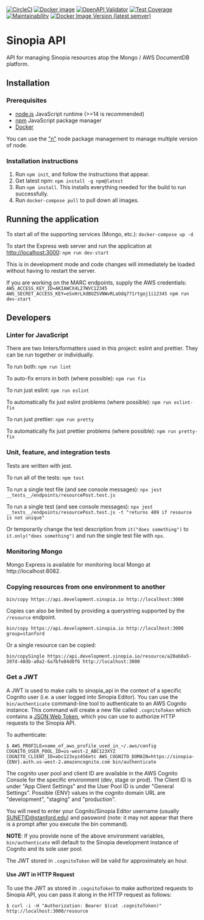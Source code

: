 [![CircleCI](https://circleci.com/gh/LD4P/sinopia_api.svg?style=svg)](https://circleci.com/gh/LD4P/sinopia_api)
[![Docker image](https://images.microbadger.com/badges/image/ld4p/sinopia_api.svg)](https://microbadger.com/images/ld4p/sinopia_api "Get your own image badge on microbadger.com")
[![OpenAPI Validator](http://validator.swagger.io/validator?url=https://raw.githubusercontent.com/LD4P/sinopia_api/main/openapi.yml)](http://validator.swagger.io/validator/debug?url=https://raw.githubusercontent.com/LD4P/sinopia_api/main/openapi.yml)
[![Test Coverage](https://api.codeclimate.com/v1/badges/8cfcf854f776a8c16e4a/test_coverage)](https://codeclimate.com/github/LD4P/sinopia_api/test_coverage)
[![Maintainability](https://api.codeclimate.com/v1/badges/8cfcf854f776a8c16e4a/maintainability)](https://codeclimate.com/github/LD4P/sinopia_api/maintainability)
[![Docker Image Version (latest semver)](https://img.shields.io/docker/v/ld4p/sinopia_api?sort=semver)](https://hub.docker.com/repository/docker/ld4p/sinopia_api/tags?page=1&ordering=last_updated)

# Sinopia API

API for managing Sinopia resources atop the Mongo / AWS DocumentDB platform.

## Installation

### Prerequisites

* [node.js](https://nodejs.org/en/download/) JavaScript runtime (>=14 is recommended)
* [npm](https://www.npmjs.com/) JavaScript package manager
* [Docker](https://www.docker.com/)

You can use the ["n"](https://www.npmjs.com/package/n) node package management to manage multiple version of node.

### Installation instructions

1.  Run `npm init`, and follow the instructions that appear.
2.  Get latest npm: `npm install -g npm@latest`
3.  Run `npm install`. This installs everything needed for the build to run successfully.
4.  Run `docker-compose pull` to pull down all images.

## Running the application
To start all of the supporting services (Mongo, etc.):
`docker-compose up -d`

To start the Express web server and run the application at [http://localhost:3000](http://localhost:3000):
`npm run dev-start`

This is in development mode and code changes will immediately be loaded without having to restart the server.

If you are working on the MARC endpoints, supply the AWS credentials:
`AWS_ACCESS_KEY_ID=AKIAWCX4L27WVC12345 AWS_SECRET_ACCESS_KEY=eSxHrLXdBUZSVNWvRLaOdq771rtgoj1i12345 npm run dev-start`

## Developers

### Linter for JavaScript

There are two linters/formatters used in this project: eslint and prettier.
They can be run together or individually.

To run both:
`npm run lint`

To auto-fix errors in both (where possible):
`npm run fix`

To run just eslint:
`npm run eslint`

To automatically fix just eslint problems (where possible):
`npm run eslint-fix`

To run just prettier:
`npm run pretty`

To automatically fix just prettier problems (where possible):
`npm run pretty-fix`

### Unit, feature, and integration tests

Tests are written with jest.

To run all of the tests:
`npm test`

To run a single test file (and see console messages):
`npx jest __tests__/endpoints/resourcePost.test.js`

To run a single test (and see console messages):
`npx jest __tests__/endpoints/resourcePost.test.js -t "returns 409 if resource is not unique"`

Or temporarily change the test description from `it("does something")` to `it.only("does something")` and run the single test file with `npx`.

### Monitoring Mongo
Mongo Express is available for monitoring local Mongo at http://localhost:8082.

### Copying resources from one environment to another
```
bin/copy https://api.development.sinopia.io http://localhost:3000
```

Copies can also be limited by providing a querystring supported by the `/resource` endpoint.
```
bin/copy https://api.development.sinopia.io http://localhost:3000 group=stanford
```

Or a single resource can be copied:
```
bin/copySingle https://api.development.sinopia.io/resource/a20ab8a5-397d-48db-a0a2-6a7bfe04d8f6 http://localhost:3000
```

### Get a JWT

A JWT is used to make calls to sinopia_api in the context of a specific Cognito user (i.e. a user logged into Sinopia Editor). You can use the `bin/authenticate` command-line tool to authenticate to an AWS Cognito instance. This command will create a new file called `.cognitoToken` which contains a [JSON Web Token](https://jwt.io/), which you can use to authorize HTTP requests to the Sinopia API.

To authenticate:

```shell
$ AWS_PROFILE=name_of_aws_profile_used_in_~/.aws/config COGNITO_USER_POOL_ID=us-west-2_ABC123XYZ COGNITO_CLIENT_ID=abc123xyz456etc AWS_COGNITO_DOMAIN=https://sinopia-{ENV}.auth.us-west-2.amazoncognito.com bin/authenticate
```

The cognito user pool and client ID are available in the AWS Cognito Console for the specific environment (dev, stage or prod). The Client ID is under "App Client Settings" and the User Pool ID is under "General Settings". Possible {ENV} values in the cognito domain URL are "development", "staging" and "production".

You will need to enter your Cognito/Sinopia Editor username (usually SUNETID@stanford.edu) and password (note: it may not appear that there is a prompt after you execute the bin command).

**NOTE**: If you provide none of the above environment variables, `bin/authenticate` will default to the Sinopia development instance of Cognito and its sole user pool.

The JWT stored in `.cognitoToken` will be valid for approximately an hour.

#### Use JWT in HTTP Request

To use the JWT as stored in `.cognitoToken` to make authorized requests to Sinopia API, you can pass it along in the HTTP request as follows:

```shell
$ curl -i -H "Authorization: Bearer $(cat .cognitoToken)" http://localhost:3000/resource
```
